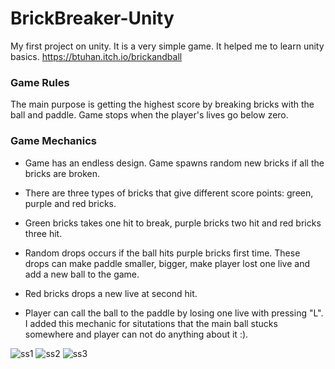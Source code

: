 # BrickBreaker-Unity
My first project on unity. It is a very simple game. It helped me to learn unity basics.
https://btuhan.itch.io/brickandball <br>

### Game Rules
The main purpose is getting the highest score by breaking bricks with the ball and paddle. 
Game stops when the player's lives go below zero.


### Game Mechanics
- Game has an endless design. Game spawns random new bricks if all the bricks are broken.

- There are three types of bricks that give different score points: green, purple and red bricks.

- Green bricks takes one hit to break, purple bricks two hit and red bricks three hit.

- Random drops occurs if the ball hits purple bricks first time. 
  These drops can make paddle smaller, bigger, make player lost one live and add a new ball to the game.

- Red bricks drops a new live at second hit.

- Player can call the ball to the paddle by losing one live with pressing "L". I added this mechanic for situtations that the main ball stucks somewhere and player can not do anything about it :). 


![ss1](https://user-images.githubusercontent.com/114235184/208315113-98d76bfa-d404-4bec-bbf4-45c03f8a76ff.JPG)
![ss2](https://user-images.githubusercontent.com/114235184/208315119-269c0ac3-18ba-4329-aa9c-4c53f56d7d4e.JPG)
![ss3](https://user-images.githubusercontent.com/114235184/208315124-24237f97-8b34-4fbf-9aed-0946982a5d01.JPG)

